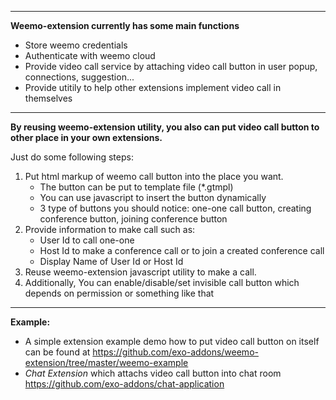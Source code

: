  -----------
   **Weemo-extension currently has some main functions**
   
 - Store weemo credentials
 - Authenticate with weemo cloud
 - Provide video call service by attaching video call button in user popup, connections, suggestion...
 - Provide utitily to help other extensions implement video call in themselves 
 
  -----------
  
  **By reusing weemo-extension utility, you also can put video call button to other place in your own extensions.**

   Just do some following steps:
   1. Put html markup of weemo call button into the place you want.
      - The button can be put to template file (*.gtmpl)
      - You can use javascript to insert the button dynamically
      - 3 type of buttons you should notice: one-one call button, creating conference button, joining conference button
   2. Provide information to make call such as:
      - User Id to call one-one
      - Host Id to make a conference call or to join a created conference call
      - Display Name of User Id or Host Id
   3. Reuse weemo-extension javascript utility to make a call.
   4. Additionally, You can enable/disable/set invisible call button which depends on permission or something like that

 -----------
**Example:** 
- A simple extension example demo how to put video call button on itself can be found at https://github.com/exo-addons/weemo-extension/tree/master/weemo-example
- *Chat Extension* which attachs video call button into chat room https://github.com/exo-addons/chat-application